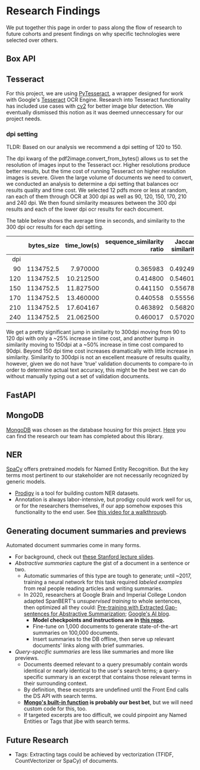 # Research Findings
We put together this page in order to pass along the flow of research to future cohorts and present findings on why specific technologies were selected over others.



## Box API




## Tesseract
For this project, we are using [PyTesseract](https://pypi.org/project/pytesseract/), a wrapper designed for work with Google's [Tesseract](https://opensource.google/projects/tesseract) OCR Engine. Research into Tesseract functionality has included use cases with [cv2](https://www.pyimagesearch.com/2017/07/10/using-tesseract-ocr-python/) for better image blur detection. We eventually dismissed this notion as it was deemed unneccessary for our project needs.

### dpi setting
TLDR: Based on our analysis we recommend a dpi setting of 120 to 150.

The dpi kwarg of the pdf2image.convert_from_bytes() allows us to set the resolution of images input to the Tesseract ocr. Higher resolutions produce better results, but the time cost of running Tesseract on higher resolution images is severe. Given the large volume of documents we need to convert, we conducted an analysis to determine a dpi setting that balances ocr results quality and time cost. We selected 12 pdfs more or less at random, ran each of them through OCR at 300 dpi as well as 90, 120, 150, 170, 210 and 240 dpi. We then found similarity measures between the 300 dpi results and each of the lower dpi ocr results for each document.

The table below shows the average time in seconds, and similarity to the 300 dpi ocr results for each dpi setting.

|     | bytes_size | time_low(s) | sequence_similarity ratio | Jaccard similarity |
|----:|-----------:|------------:|--------------------------:|-------------------:|
| dpi |            |             |                           |                    |
|  90 | 1134752.5  | 7.970000    | 0.365983                  | 0.492492           |
| 120 | 1134752.5  | 10.212500   | 0.414800                  | 0.546017           |
| 150 | 1134752.5  | 11.827500   | 0.441150                  | 0.556783           |
| 170 | 1134752.5  | 13.460000   | 0.440558                  | 0.555567           |
| 210 | 1134752.5  | 17.604167   | 0.463892                  | 0.568200           |
| 240 | 1134752.5  | 21.062500   | 0.460017                  | 0.570200           |

We get a pretty significant jump in similarity to 300dpi moving from 90 to 120 dpi with only a ~25% increase in time cost, and another bump in similarity moving to 150dpi at a ~50% increase in time cost compared to 90dpi. Beyond 150 dpi time cost increases dramatically with little increase in similarity. Similarity to 300dpi is not an excellent measure of results quality, however, given we do not have 'true' validation documents to compare-to in order to determine actual text accuracy, this might be the best we can do without manually typing out a set of validation documents.





## FastAPI



## MongoDB
[MongoDB](https://www.mongodb.com/) was chosen as the database housing for this project. [Here](https://github.com/Lambda-School-Labs/human-rights-first-docdb-ds/blob/feature/mongo_population_research/assets/mongo_population_research.md) you can find the research our team has completed about this library.



## NER
[SpaCy](https://spacy.io/) offers pretrained models for Named Entity Recognition. But the key terms most pertinent to our stakeholder are not necessarily recognized by generic models.
- [Prodigy](https://prodi.gy/) is a tool for building custom NER datasets.
- Annotation is always labor-intensive, but prodigy could work well for us, or for the researchers themselves, if our app somehow exposes this functionality to the end user. See [this video for a walkthrough](https://www.youtube.com/watch?v=59BKHO_xBPA).



## Generating document summaries and previews
Automated document summaries come in many forms.
- For background, check out [these Stanford lecture slides](http://web.stanford.edu/class/cs276b/handouts/lecture14.pdf).
- *Abstractive summaries* capture the gist of a document in a sentence or two.
  - Automatic summaries of this type are tough to generate; until ~2017, training a neural network for this task required *labeled examples* from real people reading articles and writing summaries.
  - In 2020, researchers at Google Brain and Imperial College London adapted SpanBERT's *unsupervised training* to whole sentences, then optimized all they could: [Pre-training with Extracted Gap-sentences for Abstractive Summarization](https://arxiv.org/pdf/1912.08777.pdf); [Google's AI blog](https://ai.googleblog.com/2020/06/pegasus-state-of-art-model-for.html).
    - **Model checkpoints and instructions are in [this repo](https://github.com/google-research/pegasus).**
    - Fine-tune on 1,000 documents to generate state-of-the-art summaries on 100,000 documents.
    - Insert summaries to the DB offline, then serve up relevant documents' links along with brief summaries.
- *Query-specific summaries* are less like summaries and more like previews.
  - Documents deemed relevant to a query presumably contain words identical or nearly identical to the user's search terms; a query-specific summary is an excerpt that contains those relevant terms in their surrounding context.
  - By definition, these excerpts are undefined until the Front End calls the DS API with search terms.
  - **[Mongo's built-in function](https://docs.atlas.mongodb.com/reference/atlas-search/highlighting/#std-label-highlight-ref) is probably our best bet**, but we will need custom code for this, too.
  - If targeted excerpts are too difficult, we could pinpoint any Named Entities or Tags that jibe with search terms.

## Future Research
- Tags:
  Extracting tags could be achieved by vectorization (TFIDF, CountVectorizer or SpaCy) of documents.